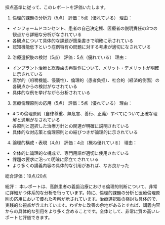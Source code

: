 採点基準に従って、このレポートを評価いたします。

1. 倫理的課題の分析力（5点）
評価：5点（優れている）
理由：
- インフォームドコンセント、患者の自己決定権、医療者の説明責任の3つの観点から詳細な分析がなされている
- 各観点について具体的な課題が箇条書きで明確に示されている
- 認知機能低下という症例特有の問題に対する考慮が適切になされている

2. 治療選択肢の検討（5点）
評価：5点（優れている）
理由：
- インプラント治療と総義歯の再製作について、メリット・デメリットが明確に示されている
- 医学的（咀嚼機能、侵襲性）、倫理的（患者負担）、社会的（経済的側面）の各観点からの検討がなされている
- 具体的な例を挙げながら分析されている

3. 医療倫理原則の応用（5点）
評価：5点（優れている）
理由：
- 4つの倫理原則（自律尊重、無危害、善行、正義）すべてについて正確な理解と適用がなされている
- 各原則と選択した治療方針との関連が明確に説明されている
- 具体的な対応策と倫理原則との結びつきが論理的に示されている

4. 論理的構成・表現（4点）
評価：4点（概ね優れている）
理由：
- 全体的に論理的な構成で、専門用語が適切に使用されている
- 課題の要求に沿って明確に節立てされている
- より多くの講義内容の具体的な引用があれば、なお良かった

総合評価：19点/20点

総評：
本レポートは、高齢患者の義歯治療における倫理的判断について、非常に詳細かつ体系的な分析を行っています。特に、倫理的課題の分析と医療倫理原則の応用において優れた考察が示されています。治療選択肢の検討も具体的で、実践的な視点が含まれています。わずかに改善の余地があるとすれば、講義内容からの具体的な引用をより多く含めることです。全体として、非常に質の高いレポートと評価できます。